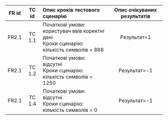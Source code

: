 |FR id|TC id|Опис кроків тестового сценарію|Опис очікуваних результатів|
|:-----:|:-----:|:-----|:-----:|
|FR2.1|TC 1.1|Початкові умови: користувач ввів коректні дані<br> Кроки сценарію:<br> кількість символів = 888|Результат=1|
|FR2.1|TC 1.2|Початкові умови: відсутні<br> Кроки сценарію:<br> кількість символів = 1250|Результат=-1|
|FR2.1|TC 1.4|Початкові умови: відсутні<br> Кроки сценарію:<br> кількість символів = 0|Результат=-1|
